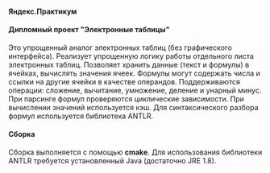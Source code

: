 #### Яндекс.Практикум
#### Дипломный проект "Электронные таблицы"

Это упрощенный аналог электронных таблиц (без графического интерфейса).
Реализует упрощенную логику работы отдельного листа электронных таблиц.
Позволяет хранить данные (текст и формулы) в ячейках, вычислять значения
ячеек. Формулы могут содержать числа и ссылки на другие ячейки в качестве
операндов. Поддерживаются операции: сложение, вычитание, умножение, деление и унарный минус.
При парсинге формул проверяются циклические зависимости. При вычислении значений используется кэш.
Для синтаксического разбора формул используется библиотека ANTLR.

#### Сборка

Сборка выполняется с помощью **cmake**. Для использования библиотеки ANTLR требуется установленный 
Java (достаточно JRE 1.8).
